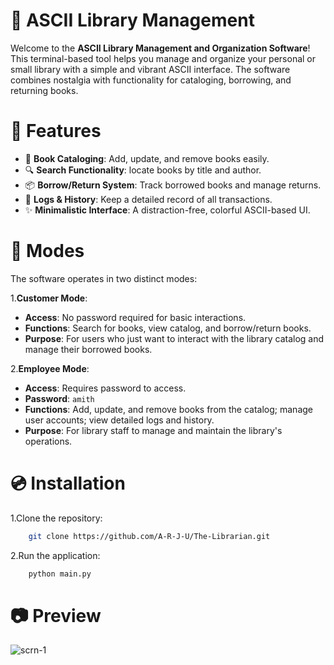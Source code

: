 
#  📘 ASCII Library Management

Welcome to the **ASCII Library Management and Organization Software**! This terminal-based tool helps you manage and organize your personal or small library with a simple and vibrant ASCII interface. The software combines nostalgia with functionality for cataloging, borrowing, and returning books.


# 💎 Features

- 📖 **Book Cataloging**: Add, update, and remove books easily.
- 🔍 **Search Functionality**: locate books by title and author.
- 📦 **Borrow/Return System**: Track borrowed books and manage returns.
- 📜 **Logs & History**: Keep a detailed record of all transactions.
- ✨ **Minimalistic Interface**: A distraction-free, colorful ASCII-based UI.
# 🔧 Modes

The software operates in two distinct modes:

1.**Customer Mode**:
   - **Access**: No password required for basic interactions.
   - **Functions**: Search for books, view catalog, and borrow/return books.
   - **Purpose**: For users who just want to interact with the library catalog and manage their borrowed books.

2.**Employee Mode**:
   - **Access**: Requires password to access.
   - **Password**: `amith`
   - **Functions**: Add, update, and remove books from the catalog; manage user accounts; view detailed logs and history.
   - **Purpose**: For library staff to manage and maintain the library's operations.   
# 💿 Installation

1.Clone the repository:
```bash
    git clone https://github.com/A-R-J-U/The-Librarian.git
```
2.Run the application:
```bash
    python main.py
```
# 📷 Preview
![scrn-1](https://github.com/A-R-J-U/The-Librarian/blob/main/scr_1?raw=true)
